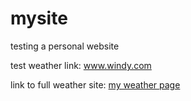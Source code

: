 # mysite
testing a personal website

test weather link: www.windy.com

link to full weather site: [my weather page](SRM_weather7.html)

